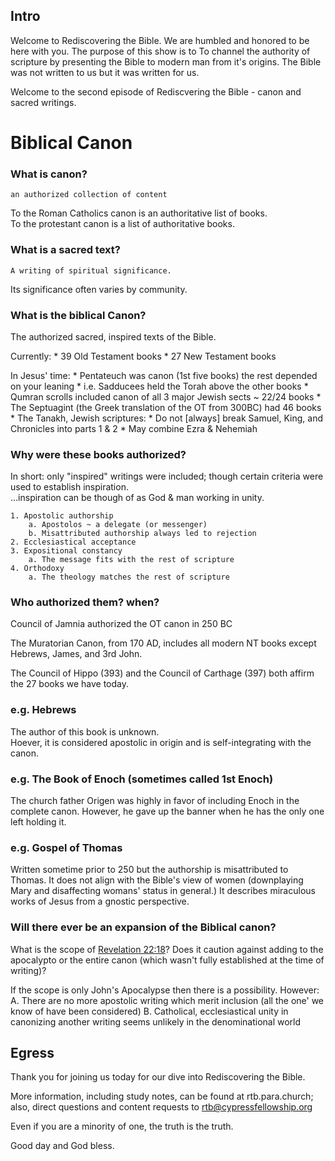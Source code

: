## Intro
Welcome to Rediscovering the Bible. We are humbled and honored to be here with you. The purpose of this show is to To channel the authority of scripture by presenting the Bible to modern man from it's origins. The Bible was not written to us but it was written for us.

Welcome to the second episode of Rediscvering the Bible - canon and sacred writings.


# Biblical Canon

### What is canon?  
  `an authorized collection of content`
   
  To the Roman Catholics canon is an authoritative list of books.  
  To the protestant canon is a list of authoritative books.  


### What is a sacred text?
  `A writing of spiritual significance.`  
  
  Its significance often varies by community.


### What is the biblical Canon?
  The authorized sacred, inspired texts of the Bible.
  
  Currently:
	* 39 Old Testament books
	* 27 New Testament books
    
  In Jesus' time:
	* Pentateuch was canon (1st five books) the rest depended on your leaning
		* i.e. Sadducees held the Torah above the other books
	* Qumran scrolls included canon of all 3 major Jewish sects ~ 22/24 books
	* The Septuagint (the Greek translation of the OT from 300BC) had 46 books
	* The Tanakh, Jewish scriptures:
		* Do not [always] break Samuel, King, and Chronicles into parts 1 & 2
		* May combine Ezra & Nehemiah


### Why were these books authorized?
  In short: only "inspired" writings were included; though certain criteria were used to establish inspiration.  
  ...inspiration can be though of as God & man working in unity.  

	1. Apostolic authorship
		a. Apostolos ~ a delegate (or messenger)
		b. Misattributed authorship always led to rejection
	2. Ecclesiastical acceptance
	3. Expositional constancy
		a. The message fits with the rest of scripture
	4. Orthodoxy
		a. The theology matches the rest of scripture


### Who authorized them? when?
  Council of Jamnia authorized the OT canon in 250 BC
  
  The Muratorian Canon, from 170 AD, includes all modern NT books except Hebrews, James, and 3rd John.
  
  The Council of Hippo (393) and the Council of Carthage (397) both affirm the 27 books we have today.


### e.g. Hebrews
  The author of this book is unknown.  
  Hoever, it is considered apostolic in origin and is self-integrating with the canon.

### e.g. The Book of Enoch (sometimes called 1st Enoch)
  The church father Origen was highly in favor of including Enoch in the complete canon.
  However, he gave up the banner when he has the only one left holding it.
  
### e.g. Gospel of Thomas
  Written sometime prior to 250 but the authorship is misattributed to Thomas.
  It does not align with the Bible's view of women (downplaying Mary and disaffecting womans' status in general.)
  It describes miraculous works of Jesus from a gnostic perspective.


### Will there ever be an expansion of the Biblical canon?
  What is the scope of [Revelation 22:18]()?  Does it caution against adding to the apocalypto or the entire canon (which wasn't fully established at the time of writing)?

  If the scope is only John's Apocalypse then there is a possibility.  However:
  A. There are no more apostolic writing which merit inclusion (all the one' we know of have been considered)
  B. Catholical, ecclesiastical unity in canonizing another writing seems unlikely in the denominational world


## Egress
Thank you for joining us today for our dive into Rediscovering the Bible.

More information, including study notes, can be found at rtb.para.church; also, direct questions and content requests to rtb@cypressfellowship.org

Even if you are a minority of one, the truth is the truth.

Good day and God bless.

